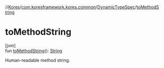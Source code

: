 //[Kores](../../../index.md)/[com.koresframework.kores.common](../index.md)/[DynamicTypeSpec](index.md)/[toMethodString](to-method-string.md)

# toMethodString

[jvm]\
fun [toMethodString](to-method-string.md)(): [String](https://kotlinlang.org/api/latest/jvm/stdlib/kotlin/-string/index.html)

Human-readable method string.
